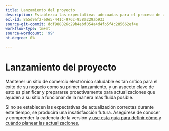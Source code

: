 ```yaml
---
title: Lanzamiento del proyecto
description: Establezca las expectativas adecuadas para el proceso de actualización con las partes interesadas del proyecto de Adobe Commerce.
exl-id: 8a5d9af2-e0e5-441c-976c-958a229ab933
source-git-commit: ddf988826c29b4ebf054a4d4fb5f4c285662ef4e
workflow-type: tm+mt
source-wordcount: '99'
ht-degree: 0%

---
```


# Lanzamiento del proyecto

Mantener un sitio de comercio electrónico saludable es tan crítico para el éxito de su negocio como su primer lanzamiento, y un aspecto clave de esto es planificar y prepararse proactivamente para actualizaciones que ayuden a su sitio a funcionar de la manera más fluida posible.

Si no se establecen las expectativas de actualización correctas durante este tiempo, se producirá una insatisfacción futura. Asegúrese de conocer y comprender la cadencia de la versión [y use esta guía para definir cómo y cuándo planear las actualizaciones.](https://devdocs.magento.com/release/)
